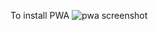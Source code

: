 To install PWA
![pwa screenshot](https://user-images.githubusercontent.com/90455783/135715238-9ef86348-94e2-4845-abf9-91e35a80f3ee.png)

